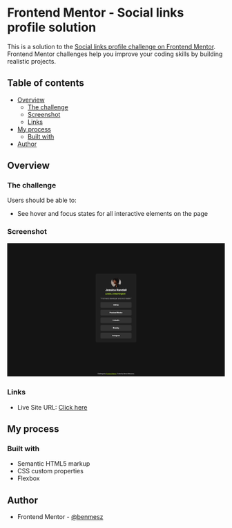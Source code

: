 # Frontend Mentor - Social links profile solution

This is a solution to the [Social links profile challenge on Frontend Mentor](https://www.frontendmentor.io/challenges/social-links-profile-UG32l9m6dQ). Frontend Mentor challenges help you improve your coding skills by building realistic projects.

## Table of contents

- [Overview](#overview)
  - [The challenge](#the-challenge)
  - [Screenshot](#screenshot)
  - [Links](#links)
- [My process](#my-process)
  - [Built with](#built-with)
- [Author](#author)

## Overview

### The challenge

Users should be able to:

- See hover and focus states for all interactive elements on the page

### Screenshot

![](./screenshot.png)

### Links

- Live Site URL: [Click here](https://benmesz.github.io/social-links-profile/)

## My process

### Built with

- Semantic HTML5 markup
- CSS custom properties
- Flexbox

## Author

- Frontend Mentor - [@benmesz](https://www.frontendmentor.io/profile/benmesz)
